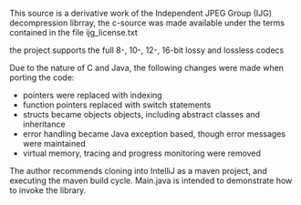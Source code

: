 This source is a derivative work of the Independent JPEG Group (IJG) decompression librray, the c-source was made available under the terms contained in the file ijg_license.txt

the project supports the full 8-, 10-, 12-, 16-bit lossy and lossless codecs

Due to the nature of C and Java, the following changes were made when porting the code:
* pointers were replaced with indexing
* function pointers replaced with switch statements
* structs became objects objects, including abstract classes and inheritance
* error handling became Java exception based, though error messages were maintained
* virtual memory, tracing and progress monitoring were removed

The author recommends cloning into IntelliJ as a maven project, and executing the maven build cycle. Main.java is intended to demonstrate how to invoke the library. 
